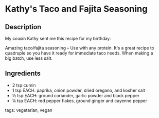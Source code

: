 Kathy's Taco and Fajita Seasoning
=================================

## Description

My cousin Kathy sent me this recipe for my birthday:

Amazing taco/fajita seasoning – Use with any protein.  It's a great recipe to quadruple so you have it ready for immediate taco needs. When making a big batch, use less salt.

## Ingredients

* 2 tsp cumin
* 1 tsp EACH: paprika, onion powder, dried oregano, and kosher salt
* ½ tsp EACH: ground coriander, garlic powder and black pepper
* ¼ tsp EACH: red pepper flakes, ground ginger and cayenne pepper

tags: vegetarian, vegan
